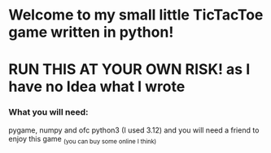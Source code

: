 # Welcome to my small little TicTacToe game written in python!

# RUN THIS AT YOUR OWN RISK! as I have no Idea what I wrote


### What you will need:
pygame, numpy and ofc python3 (I used 3.12)
and you will need a friend to enjoy this game <sub>(you can buy some online I think)</sub>
